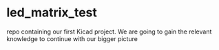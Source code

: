 # led_matrix_test
repo containing our first Kicad project. We are going to gain the relevant knowledge to continue with our bigger picture

